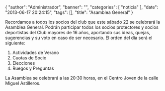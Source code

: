 {
  "author": "Administrador", 
  "banner": "", 
  "categories": [
    "noticia"
  ], 
  "date": "2013-06-17 20:24:15", 
  "tags": [], 
  "title": "Asamblea General"
}

Recordamos a todos los socios del club que este sábado 22 se celebrará la Asamblea General. Podrán participar todos los socios protectores y socios deportistas del Club mayores de 16 años, aportando sus ideas, quejas, sugerencias y su voto en caso de ser necesario. El orden del día será el siguiente:

<ol>
<li>Actividades de Verano</li>
<li>Cuotas de Socio</li>
<li>Elecciones</li>
<li>Ruegos y Preguntas</li>
</ol>

La Asamblea se celebrará a las 20:30 horas, en el Centro Joven de la calle Miguel Astilleros.


